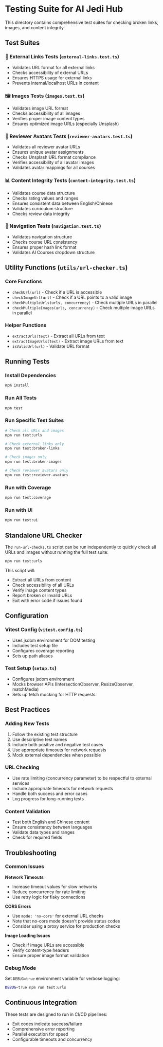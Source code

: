 # Testing Suite for AI Jedi Hub

This directory contains comprehensive test suites for checking broken links, images, and content integrity.

## Test Suites

### 🔗 External Links Tests (`external-links.test.ts`)
- Validates URL format for all external links
- Checks accessibility of external URLs
- Ensures HTTPS usage for external links
- Prevents internal/localhost URLs in content

### 🖼️ Images Tests (`images.test.ts`)
- Validates image URL format
- Checks accessibility of all images
- Verifies proper image content types
- Ensures optimized image URLs (especially Unsplash)

### 👥 Reviewer Avatars Tests (`reviewer-avatars.test.ts`)
- Validates all reviewer avatar URLs
- Ensures unique avatar assignments
- Checks Unsplash URL format compliance
- Verifies accessibility of all avatar images
- Validates avatar mappings for all courses

### 📊 Content Integrity Tests (`content-integrity.test.ts`)
- Validates course data structure
- Checks rating values and ranges
- Ensures consistent data between English/Chinese
- Validates curriculum structure
- Checks review data integrity

### 🧭 Navigation Tests (`navigation.test.ts`)
- Validates navigation structure
- Checks course URL consistency
- Ensures proper hash link format
- Validates AI Courses dropdown structure

## Utility Functions (`utils/url-checker.ts`)

### Core Functions
- `checkUrl(url)` - Check if a URL is accessible
- `checkImageUrl(url)` - Check if a URL points to a valid image
- `checkMultipleUrls(urls, concurrency)` - Check multiple URLs in parallel
- `checkMultipleImages(urls, concurrency)` - Check multiple image URLs in parallel

### Helper Functions
- `extractUrls(text)` - Extract all URLs from text
- `extractImageUrls(text)` - Extract image URLs from text
- `isValidUrl(url)` - Validate URL format

## Running Tests

### Install Dependencies
```bash
npm install
```

### Run All Tests
```bash
npm test
```

### Run Specific Test Suites
```bash
# Check all URLs and images
npm run test:urls

# Check external links only
npm run test:broken-links

# Check images only
npm run test:broken-images

# Check reviewer avatars only
npm run test:reviewer-avatars
```

### Run with Coverage
```bash
npm run test:coverage
```

### Run with UI
```bash
npm run test:ui
```

## Standalone URL Checker

The `run-url-checks.ts` script can be run independently to quickly check all URLs and images without running the full test suite:

```bash
npm run test:urls
```

This script will:
- Extract all URLs from content
- Check accessibility of all URLs
- Verify image content types
- Report broken or invalid URLs
- Exit with error code if issues found

## Configuration

### Vitest Config (`vitest.config.ts`)
- Uses jsdom environment for DOM testing
- Includes test setup file
- Configures coverage reporting
- Sets up path aliases

### Test Setup (`setup.ts`)
- Configures jsdom environment
- Mocks browser APIs (IntersectionObserver, ResizeObserver, matchMedia)
- Sets up fetch mocking for HTTP requests

## Best Practices

### Adding New Tests
1. Follow the existing test structure
2. Use descriptive test names
3. Include both positive and negative test cases
4. Use appropriate timeouts for network requests
5. Mock external dependencies when possible

### URL Checking
- Use rate limiting (concurrency parameter) to be respectful to external services
- Include appropriate timeouts for network requests
- Handle both success and error cases
- Log progress for long-running tests

### Content Validation
- Test both English and Chinese content
- Ensure consistency between languages
- Validate data types and ranges
- Check for required fields

## Troubleshooting

### Common Issues

**Network Timeouts**
- Increase timeout values for slow networks
- Reduce concurrency for rate limiting
- Use retry logic for flaky connections

**CORS Errors**
- Use `mode: 'no-cors'` for external URL checks
- Note that no-cors mode doesn't provide status codes
- Consider using a proxy service for production checks

**Image Loading Issues**
- Check if image URLs are accessible
- Verify content-type headers
- Ensure proper image format validation

### Debug Mode
Set `DEBUG=true` environment variable for verbose logging:
```bash
DEBUG=true npm run test:urls
```

## Continuous Integration

These tests are designed to run in CI/CD pipelines:
- Exit codes indicate success/failure
- Comprehensive error reporting
- Parallel execution for speed
- Configurable timeouts and concurrency
